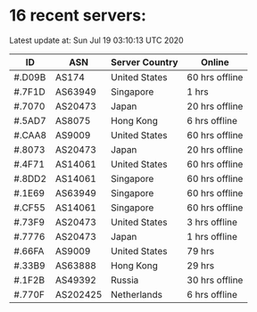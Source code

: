 # 16 recent servers:

Latest update at: Sun Jul 19 03:10:13 UTC 2020

| ID | ASN | Server Country | Online |
| -- | --- | -------------- | ------ |
| #.D09B | AS174 | United States | 60 hrs offline |
| #.7F1D | AS63949 | Singapore | 1 hrs |
| #.7070 | AS20473 | Japan | 20 hrs offline |
| #.5AD7 | AS8075 | Hong Kong | 6 hrs offline |
| #.CAA8 | AS9009 | United States | 60 hrs offline |
| #.8073 | AS20473 | Japan | 20 hrs offline |
| #.4F71 | AS14061 | United States | 60 hrs offline |
| #.8DD2 | AS14061 | Singapore | 60 hrs offline |
| #.1E69 | AS63949 | Singapore | 60 hrs offline |
| #.CF55 | AS14061 | Singapore | 60 hrs offline |
| #.73F9 | AS20473 | United States | 3 hrs offline |
| #.7776 | AS20473 | Japan | 1 hrs offline |
| #.66FA | AS9009 | United States | 79 hrs |
| #.33B9 | AS63888 | Hong Kong | 29 hrs |
| #.1F2B | AS49392 | Russia | 30 hrs offline |
| #.770F | AS202425 | Netherlands | 6 hrs offline |


